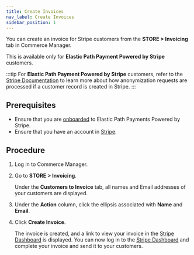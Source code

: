 ```yaml
---
title: Create Invoices
nav_label: Create Invoices
sidebar_position: 1
---
```


You can create an invoice for Stripe customers from the **STORE > Invoicing** tab in Commerce Manager.

This is available only for **Elastic Path Payment Powered by Stripe** customers.

:::tip
For **Elastic Path Payment Powered by Stripe** customers, refer to the [Stripe Documentation](https://support.stripe.com/questions/i-would-like-to-delete-the-information-stripe-has-collected-from-me) to learn more about how anonymization requests are processed if a customer record is created in Stripe.
:::

## Prerequisites

- Ensure that you are [onboarded](https://documentation.elasticpath.com/elastic-path-payments/docs/onboarding.html) to Elastic Path Payments Powered by Stripe.
- Ensure that you have an account in [Stripe](https://dashboard.stripe.com/login).

## Procedure

1. Log in to Commerce Manager.
1. Go to **STORE > Invoicing**. 

    Under the **Customers to Invoice** tab, all names and Email addresses of your customers are displayed.
1. Under the **Action** column, click the ellipsis associated with **Name** and **Email**.
1. Click **Create Invoice**.

    The invoice is created, and a link to view your invoice in the [Stripe Dashboard](https://dashboard.stripe.com/login) is displayed. You can now log in to the [Stripe Dashboard](https://dashboard.stripe.com/login) and complete your invoice and send it to your customers.
